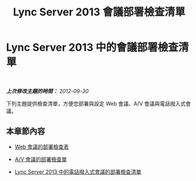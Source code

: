 ﻿---
title: Lync Server 2013 會議部署檢查清單
TOCTitle: 會議部署檢查清單
ms:assetid: ee0ee939-6b78-4371-b39d-d09a27375601
ms:mtpsurl: https://technet.microsoft.com/zh-tw/library/JJ205362(v=OCS.15)
ms:contentKeyID: 49292726
ms.date: 08/24/2015
mtps_version: v=OCS.15
ms.translationtype: HT
---

# Lync Server 2013 中的會議部署檢查清單

 

_**上次修改主題的時間：** 2012-09-30_

下列主題提供檢查清單，方便您部署與設定 Web 會議、A/V 會議與電話撥入式會議。

## 本章節內容

  - [Web 會議的部署檢查表](lync-server-2013-deployment-checklist-for-web-conferencing.md)

  - [A/V 會議的部署檢查單](lync-server-2013-deployment-checklist-for-a-v-conferencing.md)

  - [Lync Server 2013 中的電話撥入式會議的部署檢查清單](lync-server-2013-deployment-checklist-for-dial-in-conferencing.md)

